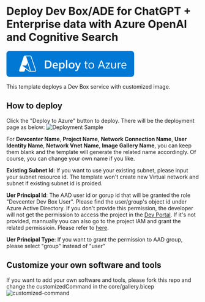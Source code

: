 # Deploy Dev Box/ADE for ChatGPT + Enterprise data with Azure OpenAI and Cognitive Search

[![Deploy to Azure](https://raw.githubusercontent.com/Azure/azure-quickstart-templates/master/1-CONTRIBUTION-GUIDE/images/deploytoazure.svg?sanitize=true)](https://portal.azure.com/#create/Microsoft.Template/uri/https%3A%2F%2Fraw.githubusercontent.com%2Fluxu-ms%2FDevbox-ADE-Infra%2Fdevbox-ade-openai-customization-hosted%2Finfra%2Fazuredeploy.json)

This template deploys a Dev Box service with customized image.

## How to deploy 
Click the "Deploy to Azure" button to deploy. There will be the deployment page as below:
![Deployment Sample](assets/deployment-page.png)

For **Devcenter Name**, **Project Name**, **Network Connection Name**, **User Identity Name**, **Network Vnet Name**, **Image Gallery Name**, you can keep them blank and the template will generate the related name accordingly. Of course, you can change your own name if you like.

**Existing Subnet Id**: If you want to use your existing subnet, please input your subnet resource id. The template won't create new Virtual network and subnet if existing subnet id is proided.

**Uer Principal Id**: The AAD user id or gorup id that will be granted the role "Devcenter Dev Box User". Please find the user/group's object id under Azure Active Directory. If you don't provide this permission, the developer will not get the permission to access the project in the [Dev Portal](https://devportal.microsoft.com). If it's not provided, mannually you can also go to the project IAM and grant the related permissioin. Please refer to [here](https://learn.microsoft.com/en-us/azure/dev-box/quickstart-configure-dev-box-service?tabs=AzureADJoin#6-provide-access-to-a-dev-box-project).

**Uer Principal Type**: If you want to grant the permission to AAD group, please select "group" instead of "user"

## Customize your own software and tools 
If you want to add your own software and tools, please fork this repo and change the customizedCommand in the core/gallery.bicep
![customized-command](assets/customized-command.png)
